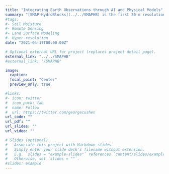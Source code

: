 ```yaml
---
title: "Integrating Earth Observations through AI and Physical Models"
summary: "[SMAP-HydroBlocks](../../SMAPHB) is the first 30-m resolution satellite-based surface soil moisture dataset over the continental United States, integrating multi-scale data with ML and physical modeling."
#tags:
#- Soil Moisture
#- Remote Sensing
#- Land Surface Modeling
#- Hyper-resolution
date: "2021-04-17T00:00:00Z"

# Optional external URL for project (replaces project detail page).
external_link: "../../SMAPHB"
#external_link: "/SMAPHB"

image:
  caption: 
  focal_point: "Center"
  preview_only: true

#links:
#- icon: twitter
#  icon_pack: fab
#  name: Follow
#  url: https://twitter.com/georgecushen
url_code: ""
url_pdf: ""
url_slides: ""
url_video: ""

# Slides (optional).
#   Associate this project with Markdown slides.
#   Simply enter your slide deck's filename without extension.
#   E.g. `slides = "example-slides"` references `content/slides/example-slides.md`.
#   Otherwise, set `slides = ""`.
#slides: example
---
```



